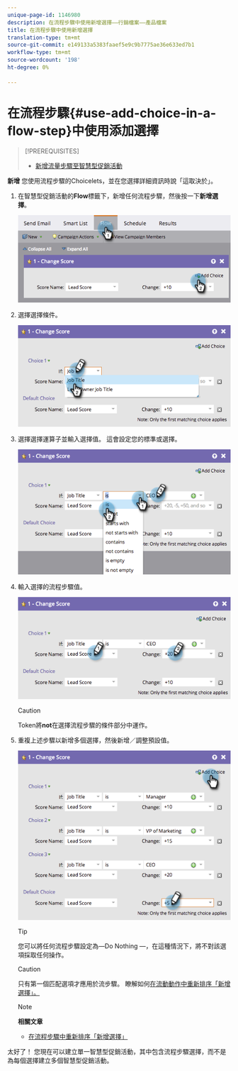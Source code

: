 ```yaml
---
unique-page-id: 1146980
description: 在流程步驟中使用新增選擇——行銷檔案——產品檔案
title: 在流程步驟中使用新增選擇
translation-type: tm+mt
source-git-commit: e149133a5383faaef5e9c9b7775ae36e633ed7b1
workflow-type: tm+mt
source-wordcount: '198'
ht-degree: 0%

---
```



# 在流程步驟{#use-add-choice-in-a-flow-step}中使用添加選擇

>[!PREREQUISITES]
>
>* [新增流量步驟至智慧型促銷活動](add-a-flow-step-to-a-smart-campaign.md)

>



**新增** 您使用流程步驟的Choicelets，並在您選擇詳細資訊時說「這取決於」。

1. 在智慧型促銷活動的&#x200B;**Flow**&#x200B;標籤下，新增任何流程步驟，然後按一下&#x200B;**新增選擇**。

   ![](assets/image2014-9-22-11-3a58-3a20.png)

1. 選擇選擇條件。

   ![](assets/image2014-9-22-11-3a58-3a50.png)

1. 選擇選擇運算子並輸入選擇值。 這會設定您的標準或選擇。

   ![](assets/image2014-9-22-11-3a58-3a54.png)

1. 輸入選擇的流程步驟值。

   ![](assets/image2014-9-22-11-3a58-3a57.png)

   >[!CAUTION]
   >
   >Token將&#x200B;**not**&#x200B;在選擇流程步驟的條件部分中運作。

1. 重複上述步驟以新增多個選擇，然後新增／調整預設值。

   ![](assets/image2014-9-22-11-3a58-3a59.png)

   >[!TIP]
   >
   >您可以將任何流程步驟設定為—Do Nothing —，在這種情況下，將不對該選項採取任何操作。

   >[!CAUTION]
   >
   >只有第一個匹配選項才應用於流步驟。 瞭解如何[在流動動作中重新排序「新增選擇」。](reorder-add-choice-in-a-flow-step.md)

   >[!NOTE]
   >
   >**相關文章**
   >
   >    
   >    
   >    * [在流程步驟中重新排序「新增選擇」](reorder-add-choice-in-a-flow-step.md)


太好了！ 您現在可以建立單一智慧型促銷活動，其中包含流程步驟選擇，而不是為每個選擇建立多個智慧型促銷活動。